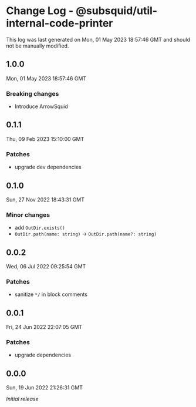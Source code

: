 # Change Log - @subsquid/util-internal-code-printer

This log was last generated on Mon, 01 May 2023 18:57:46 GMT and should not be manually modified.

## 1.0.0
Mon, 01 May 2023 18:57:46 GMT

### Breaking changes

- Introduce ArrowSquid

## 0.1.1
Thu, 09 Feb 2023 15:10:00 GMT

### Patches

- upgrade dev dependencies

## 0.1.0
Sun, 27 Nov 2022 18:43:31 GMT

### Minor changes

- add `OutDir.exists()`
- `OutDir.path(name: string)` -> `OutDir.path(name?: string)`

## 0.0.2
Wed, 06 Jul 2022 09:25:54 GMT

### Patches

- sanitize `*/` in block comments

## 0.0.1
Fri, 24 Jun 2022 22:07:05 GMT

### Patches

- upgrade dependencies

## 0.0.0
Sun, 19 Jun 2022 21:26:31 GMT

_Initial release_

